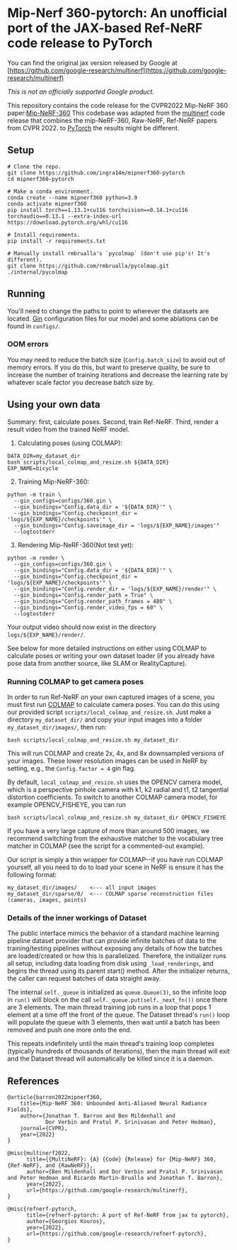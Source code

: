 # Mip-Nerf 360-pytorch: An unofficial port of the JAX-based Ref-NeRF code release to PyTorch

You can find the original jax version released by Google at [https://github.com/google-research/multinerf](https://github.com/google-research/multinerf)

*This is not an officially supported Google product.*

This repository contains the code release for the CVPR2022 Mip-NeRF 360 paper:[Mip-NeRF-360](https://jonbarron.info/mipnerf360/)
This codebase was adapted from the [multinerf](https://github.com/google/multinerf) code release that combines the mip-NeRF-360, Raw-NeRF, Ref-NeRF papers from CVPR 2022.
to [PyTorch](https://github.com/pytorch/pytorch) the results might be different.

## Setup

```shell
# Clone the repo.
git clone https://github.com/ingra14m/mipnerf360-pytorch
cd mipnerf360-pytorch

# Make a conda environment.
conda create --name mipnerf360 python=3.9
conda activate mipnerf360
pip install torch==1.13.1+cu116 torchvision==0.14.1+cu116 torchaudio==0.13.1 --extra-index-url https://download.pytorch.org/whl/cu116

# Install requirements.
pip install -r requirements.txt

# Manually install rmbrualla's `pycolmap` (don't use pip's! It's different).
git clone https://github.com/rmbrualla/pycolmap.git ./internal/pycolmap
```

## Running

You'll need to change the paths to point to wherever the datasets are located. [Gin](https://github.com/google/gin-config) configuration files for our model and some ablations can be found in `configs/`.

### OOM errors

You may need to reduce the batch size (`Config.batch_size`) to avoid out of memory
errors. If you do this, but want to preserve quality, be sure to increase the number
of training iterations and decrease the learning rate by whatever scale factor you
decrease batch size by.

## Using your own data

Summary: first, calculate poses. Second, train Ref-NeRF. Third, render a result video from the trained NeRF model.

1. Calculating poses (using COLMAP):
```shell
DATA_DIR=my_dataset_dir
bash scripts/local_colmap_and_resize.sh ${DATA_DIR}
EXP_NAME=bicycle
```
2. Training Mip-NeRF-360:
```shell
python -m train \
  --gin_configs=configs/360.gin \
  --gin_bindings="Config.data_dir = '${DATA_DIR}'" \
  --gin_bindings="Config.checkpoint_dir = 'logs/${EXP_NAME}/checkpoints'" \
  --gin_bindings="Config.saveimage_dir = 'logs/${EXP_NAME}/images'"
  --logtostderr
```
3. Rendering Mip-NeRF-360(Not test yet):
```
python -m render \
  --gin_configs=configs/360.gin \
  --gin_bindings="Config.data_dir = '${DATA_DIR}'" \
  --gin_bindings="Config.checkpoint_dir = 'logs/${EXP_NAME}/checkpoints'" \
  --gin_bindings="Config.render_dir = 'logs/${EXP_NAME}/render'" \
  --gin_bindings="Config.render_path = True" \
  --gin_bindings="Config.render_path_frames = 480" \
  --gin_bindings="Config.render_video_fps = 60" \
  --logtostderr
```
Your output video should now exist in the directory `logs/${EXP_NAME}/render/`.

See below for more detailed instructions on either using COLMAP to calculate poses or writing your own dataset loader (if you already have pose data from another source, like SLAM or RealityCapture).

### Running COLMAP to get camera poses

In order to run Ref-NeRF on your own captured images of a scene, you must first run [COLMAP](https://colmap.github.io/install.html) to calculate camera poses. You can do this using our provided script `scripts/local_colmap_and_resize.sh`. Just make a directory `my_dataset_dir/` and copy your input images into a folder `my_dataset_dir/images/`, then run:
```shell
bash scripts/local_colmap_and_resize.sh my_dataset_dir
```
This will run COLMAP and create 2x, 4x, and 8x downsampled versions of your images. These lower resolution images can be used in NeRF by setting, e.g., the `Config.factor = 4` gin flag.

By default, `local_colmap_and_resize.sh` uses the OPENCV camera model, which is a perspective pinhole camera with k1, k2 radial and t1, t2 tangential distortion coefficients. To switch to another COLMAP camera model, for example OPENCV_FISHEYE, you can run
```shell
bash scripts/local_colmap_and_resize.sh my_dataset_dir OPENCV_FISHEYE
```

If you have a very large capture of more than around 500 images, we recommend switching from the exhaustive matcher to the vocabulary tree matcher in COLMAP (see the script for a commented-out example).

Our script is simply a thin wrapper for COLMAP--if you have run COLMAP yourself, all you need to do to load your scene in NeRF is ensure it has the following format:
```shell
my_dataset_dir/images/    <--- all input images
my_dataset_dir/sparse/0/  <--- COLMAP sparse reconstruction files (cameras, images, points)
```

### Details of the inner workings of Dataset

The public interface mimics the behavior of a standard machine learning pipeline
dataset provider that can provide infinite batches of data to the
training/testing pipelines without exposing any details of how the batches are
loaded/created or how this is parallelized. Therefore, the initializer runs all
setup, including data loading from disk using `_load_renderings`, and begins
the thread using its parent start() method. After the initializer returns, the
caller can request batches of data straight away.

The internal `self._queue` is initialized as `queue.Queue(3)`, so the infinite
loop in `run()` will block on the call `self._queue.put(self._next_fn())` once
there are 3 elements. The main thread training job runs in a loop that pops 1
element at a time off the front of the queue. The Dataset thread's `run()` loop
will populate the queue with 3 elements, then wait until a batch has been
removed and push one more onto the end.

This repeats indefinitely until the main thread's training loop completes
(typically hundreds of thousands of iterations), then the main thread will exit
and the Dataset thread will automatically be killed since it is a daemon.

## References

```shell
@article{barron2022mipnerf360,
    title={Mip-NeRF 360: Unbounded Anti-Aliased Neural Radiance Fields},
    author={Jonathan T. Barron and Ben Mildenhall and 
            Dor Verbin and Pratul P. Srinivasan and Peter Hedman},
    journal={CVPR},
    year={2022}
}
```
```shell
@misc{multinerf2022,
      title={{MultiNeRF}: {A} {Code} {Release} for {Mip-NeRF} 360, {Ref-NeRF}, and {RawNeRF}},
      author={Ben Mildenhall and Dor Verbin and Pratul P. Srinivasan and Peter Hedman and Ricardo Martin-Brualla and Jonathan T. Barron},
      year={2022},
      url={https://github.com/google-research/multinerf},
}
```

```shell
@misc{refnerf-pytorch,
      title={refnerf-pytorch: A port of Ref-NeRF from jax to pytorch},
      author={Georgios Kouros},
      year={2022},
      url={https://github.com/google-research/refnerf-pytorch},
}
```